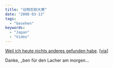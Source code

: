 ```yaml
---
title: "动物忍耐大赛"
date: "2008-03-13"
tags:
  - "Gesehen"
keywords:
  - "Japan"
  - "Video"
---
```


[Weil ich heute nichts anderes gefunden habe](https://www.youtube.com/watch?v=noRyPlDo2WI). \[[via](http://mfrost.typepad.com/cute_overload/2008/03/unbelievable-am.html)\]

Danke, _ben für den Lacher am morgen…
